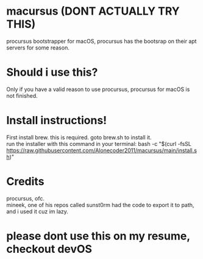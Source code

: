 # macursus (DONT ACTUALLY TRY THIS)
procursus bootstrapper for macOS, procursus has the bootsrap on their apt servers for some reason.
# Should i use this?
Only if you have a valid reason to use procursus, procursus for macOS is not finished.
# Install instructions!
First install brew. this is required. goto brew.sh to install it.<br>
run the installer with this command in your terminal: bash -c "$(curl -fsSL https://raw.githubusercontent.com/Alonecoder2011/macursus/main/install.sh)" <br>
# Credits
procursus, ofc.<br>
mineek, one of his repos called sunst0rm had the code to export it to path, and i used it cuz im lazy.
# please dont use this on my resume, checkout devOS
